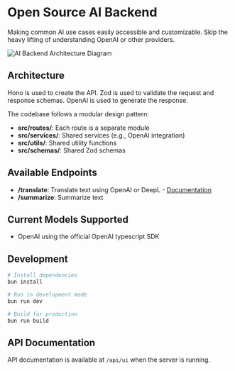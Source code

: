 # Open Source AI Backend

Making common AI use cases easily accessible and customizable. Skip the heavy lifting of understanding OpenAI or other providers.

![AI Backend Architecture Diagram](images/ai-backend-diagram.png)


## Architecture

Hono is used to create the API.
Zod is used to validate the request and response schemas.
OpenAI is used to generate the response.

The codebase follows a modular design pattern:

- **src/routes/**: Each route is a separate module
- **src/services/**: Shared services (e.g., OpenAI integration)  
- **src/utils/**: Shared utility functions
- **src/schemas/**: Shared Zod schemas

## Available Endpoints

- **/translate**: Translate text using OpenAI or DeepL - [Documentation](docs/translation-api.md)
- **/summarize**: Summarize text

## Current Models Supported

- OpenAI using the official OpenAI typescript SDK

## Development

```bash
# Install dependencies
bun install

# Run in development mode
bun run dev

# Build for production
bun run build
```

## API Documentation

API documentation is available at `/api/ui` when the server is running.
